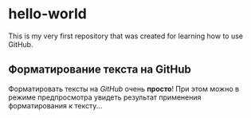 # hello-world
This is my very first repository that was created for learning how to use GitHub.

## Форматирование текста на GitHub
Форматировать тексты на _GitHub_ очень __просто__!
При этом можно в режиме предпросмотра увидеть результат применения форматирования к тексту...
